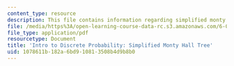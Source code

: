```yaml
---
content_type: resource
description: This file contains information regarding simplified monty hall tree.
file: /media/https%3A/open-learning-course-data-rc.s3.amazonaws.com/6-042j-mathematics-for-computer-science-spring-2015/1078611b182a6bd910813508b4d9b8b0_MIT6_042JS15_SmplifiedMonty.pdf
file_type: application/pdf
resourcetype: Document
title: 'Intro to Discrete Probability: Simplified Monty Hall Tree'
uid: 1078611b-182a-6bd9-1081-3508b4d9b8b0
---
```

